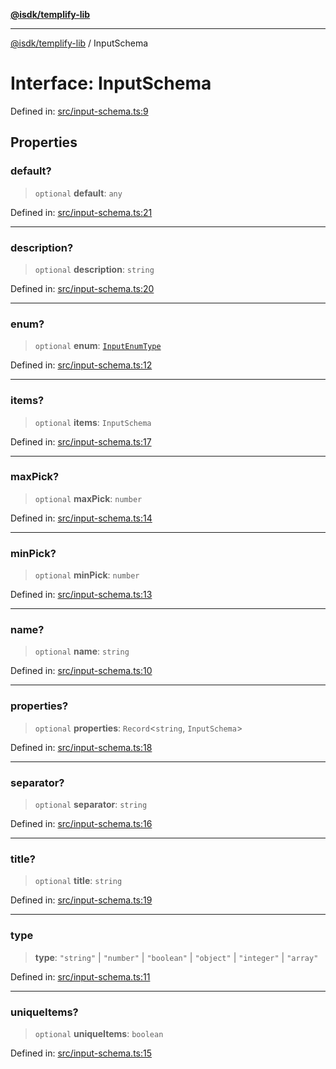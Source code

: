 [**@isdk/templify-lib**](../README.md)

***

[@isdk/templify-lib](../globals.md) / InputSchema

# Interface: InputSchema

Defined in: [src/input-schema.ts:9](https://github.com/isdk/templify-lib.js/blob/70f82ca837a8187ba06b8a8f3c7640f3017f6d6d/src/input-schema.ts#L9)

## Properties

### default?

> `optional` **default**: `any`

Defined in: [src/input-schema.ts:21](https://github.com/isdk/templify-lib.js/blob/70f82ca837a8187ba06b8a8f3c7640f3017f6d6d/src/input-schema.ts#L21)

***

### description?

> `optional` **description**: `string`

Defined in: [src/input-schema.ts:20](https://github.com/isdk/templify-lib.js/blob/70f82ca837a8187ba06b8a8f3c7640f3017f6d6d/src/input-schema.ts#L20)

***

### enum?

> `optional` **enum**: [`InputEnumType`](../type-aliases/InputEnumType.md)

Defined in: [src/input-schema.ts:12](https://github.com/isdk/templify-lib.js/blob/70f82ca837a8187ba06b8a8f3c7640f3017f6d6d/src/input-schema.ts#L12)

***

### items?

> `optional` **items**: `InputSchema`

Defined in: [src/input-schema.ts:17](https://github.com/isdk/templify-lib.js/blob/70f82ca837a8187ba06b8a8f3c7640f3017f6d6d/src/input-schema.ts#L17)

***

### maxPick?

> `optional` **maxPick**: `number`

Defined in: [src/input-schema.ts:14](https://github.com/isdk/templify-lib.js/blob/70f82ca837a8187ba06b8a8f3c7640f3017f6d6d/src/input-schema.ts#L14)

***

### minPick?

> `optional` **minPick**: `number`

Defined in: [src/input-schema.ts:13](https://github.com/isdk/templify-lib.js/blob/70f82ca837a8187ba06b8a8f3c7640f3017f6d6d/src/input-schema.ts#L13)

***

### name?

> `optional` **name**: `string`

Defined in: [src/input-schema.ts:10](https://github.com/isdk/templify-lib.js/blob/70f82ca837a8187ba06b8a8f3c7640f3017f6d6d/src/input-schema.ts#L10)

***

### properties?

> `optional` **properties**: `Record`\<`string`, `InputSchema`\>

Defined in: [src/input-schema.ts:18](https://github.com/isdk/templify-lib.js/blob/70f82ca837a8187ba06b8a8f3c7640f3017f6d6d/src/input-schema.ts#L18)

***

### separator?

> `optional` **separator**: `string`

Defined in: [src/input-schema.ts:16](https://github.com/isdk/templify-lib.js/blob/70f82ca837a8187ba06b8a8f3c7640f3017f6d6d/src/input-schema.ts#L16)

***

### title?

> `optional` **title**: `string`

Defined in: [src/input-schema.ts:19](https://github.com/isdk/templify-lib.js/blob/70f82ca837a8187ba06b8a8f3c7640f3017f6d6d/src/input-schema.ts#L19)

***

### type

> **type**: `"string"` \| `"number"` \| `"boolean"` \| `"object"` \| `"integer"` \| `"array"`

Defined in: [src/input-schema.ts:11](https://github.com/isdk/templify-lib.js/blob/70f82ca837a8187ba06b8a8f3c7640f3017f6d6d/src/input-schema.ts#L11)

***

### uniqueItems?

> `optional` **uniqueItems**: `boolean`

Defined in: [src/input-schema.ts:15](https://github.com/isdk/templify-lib.js/blob/70f82ca837a8187ba06b8a8f3c7640f3017f6d6d/src/input-schema.ts#L15)
